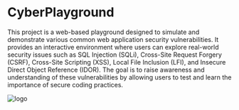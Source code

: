 # CyberPlayground

This project is a web-based playground designed to simulate and demonstrate various common web application security vulnerabilities. It provides an interactive environment where users can explore real-world security issues such as SQL Injection (SQLi), Cross-Site Request Forgery (CSRF), Cross-Site Scripting (XSS), Local File Inclusion (LFI), and Insecure Direct Object Reference (IDOR). The goal is to raise awareness and understanding of these vulnerabilities by allowing users to test and learn the importance of secure coding practices.

![logo](https://github.com/user-attachments/assets/7eb4747a-ddc4-499e-9231-fc19cb1ce4cb)

